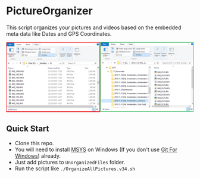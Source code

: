 # PictureOrganizer
This script organizes your pictures and videos based on the embedded meta data like Dates and GPS Coordinates.

![alt tag](./screenshot.png)

## Quick Start
+ Clone this repo.
+ You will need to install [MSYS](http://www.mingw.org/wiki/msys) on Windows (If you don't use [Git For Windows](https://git-scm.com/download/win)) already.
+ Just add pictures to ```UnorganizedFiles``` folder.
+ Run the script like ```./OrganizeAllPictures.v34.sh```
